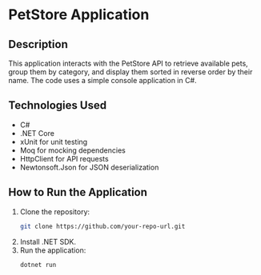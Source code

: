 # PetStore Application

## Description

This application interacts with the PetStore API to retrieve available pets, group them by category, and display them sorted in reverse order by their name. The code uses a simple console application in C#.

## Technologies Used

- C#
- .NET Core
- xUnit for unit testing
- Moq for mocking dependencies
- HttpClient for API requests
- Newtonsoft.Json for JSON deserialization

## How to Run the Application

1. Clone the repository:
   ```bash
   git clone https://github.com/your-repo-url.git
2. Install .NET SDK.
3. Run the application:
   ```bash
   dotnet run
